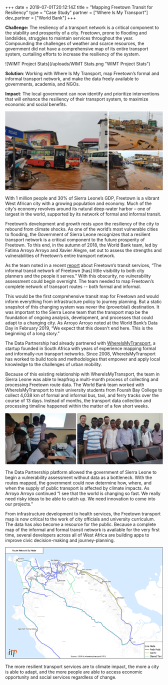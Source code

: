 +++
date = 2019-07-01T20:12:14Z
title = "Mapping Freetown Transit for Resiliency"
type = "Case Study"
partner = ["Where Is My Transport"]
dev_partner = ["World Bank"]
+++

**Challenge:** The resiliency of a transport network is a critical component to the stability and prosperity of a city. Freetown, prone to flooding and landslides, struggles to maintain services throughout the year. Compounding the challenges of weather and scarce resources, the government did not have a comprehensive map of its entire transport system, curtailing efforts to increase the resiliency of the system.

![WIMT Project Stats](/uploads/WIMT Stats.png "WIMT Project Stats")

**Solution**: Working with Where Is My Transport, map Freetown’s formal and informal transport network, and make the data freely available to governments, academia, and NGOs.

**Impact**: The local government can now identify and prioritize interventions that will enhance the resiliency of their transport system, to maximize economic and social benefits.

![Freetown Flooding](/uploads/WIMT_Flood.png "Freetown Flooding")

With 1 million people and 30% of Sierra Leone’s GDP, Freetown is a vibrant West African city with a growing population and economy. Much of the city's economy revolves around its natural deep-water harbor – one of largest in the world, supported by its network of formal and informal transit.

Freetown’s development and growth rests upon the resiliency of the city to rebound from climate shocks. As one of the world’s most vulnerable cities to flooding, the Government of Sierra Leone recognizes that a resilient transport network is a critical component to the future prosperity of Freetown. To this end, in the autumn of 2018, the World Bank team, led by Fatima Arroyo Arroyo and Xavier Alegre, set out to assess the strengths and vulnerabilities of Freetown’s entire transport network.

As the team noted in a recent [report](https://blogs.worldbank.org/transport/data-scarce-environments-disruptive-thinking-needed-freetown-transport-resilience) about Freetown’s transit services, “The informal transit network of Freetown \[has\] little visibility to both city planners and the people it serves.” With this obscurity, no vulnerability assessment could begin overnight. The team needed to map Freetown’s complete network of transport routes -- both formal and informal.

This would be the first comprehensive transit map for Freetown and would inform everything from infrastructure policy to journey planning. But a static snapshot of this changing system was never the (proverbial) destination. It was important to the Sierra Leone team that the transport map be the foundation of ongoing analysis, development, and processes that could adapt to a changing city. As Arroyo Arroyo noted at the World Bank’s Data Day in February 2019, “We expect that this doesn't end here. This is the beginning of a long story.”

The Data Partnership had already partnered with [WhereIsMyTransport](https://www.whereismytransport.com/), a startup founded in South Africa with years of experience mapping formal and informally-run transport networks. Since 2008, WhereIsMyTransport has worked to build tools and methodologies that empower and apply local knowledge to the challenges of urban mobility.

Because of this existing relationship with WhereIsMyTransport, the team in Sierra Leone was able to leapfrog a multi-month process of collecting and processing Freetown route data. The World Bank team worked with WhereIsMyTransport to train university students from Fourah Bay College to collect 4,038 km of formal and informal bus, taxi, and ferry tracks over the course of 13 days. Instead of months, the transport data collection and processing timeline happened within the matter of a few short weeks.

![Freetown Mapping Students](/uploads/WIMT_Students.png "Freetown Mapping Students")

The Data Partnership platform allowed the government of Sierra Leone to begin a vulnerability assessment without data as a bottleneck. With the routes mapped, the government could now determine how, where, and when the supply of public transport is affected by climate impacts. As Arroyo Arroyo continued “I see that the world is changing so fast. We really need risky ideas to be able to catch up. We need innovation to come into our projects.”

From infrastructure development to health services, the Freetown transport map is now critical to the work of city officials and university curriculum. The data has also become a resource for the public. Because a complete map of the informal and formal transit network is available for the very first time, several developers across all of West Africa are building apps to improve civic decision-making and journey-planning.

![Freetown Transit Map](/uploads/WIMT_Map.png "Freetown Transit Map")

The more resilient transport services are to climate impact, the more a city is able to adapt, and the more people are able to access economic opportunity and social services regardless of change.
